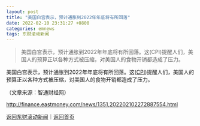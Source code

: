 ```yaml
---
layout: post
title: "美国白宫表示，预计通胀到2022年年底将有所回落"
date: 2022-02-10 23:31:27 +0800
categories: emnews
tags: 东财滚动新闻
---
```

> 美国白宫表示，预计通胀到2022年年底将有所回落。这(CPI)提醒人们，美国人的预算正以各种方式被压缩，对美国人的食物开销都造成了压力。

<p>美国白宫表示，预计通胀到2022年年底将有所回落。<span>这(<span id="Info.336"><a href="http://data.eastmoney.com/cjsj/cpi.html" class="infokey">CPI</a></span>)提醒人们，美国人的预算正以各种方式被压缩，对美国人的食物开销都造成了压力。</span></p><p class="em_media">（文章来源：智通财经网）</p>

<http://finance.eastmoney.com/news/1351,202202102272887554.html>

[返回东财滚动新闻](//finews.withounder.com/emnews/)｜[返回首页](//finews.withounder.com/)